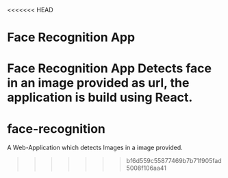 <<<<<<< HEAD
# Face Recognition App
Face Recognition App Detects face in an image provided as url, the application is build using React.
=======
# face-recognition
A Web-Application which detects Images in a image provided.
>>>>>>> bf6d559c55877469b7b71f905fad5008f106aa41
